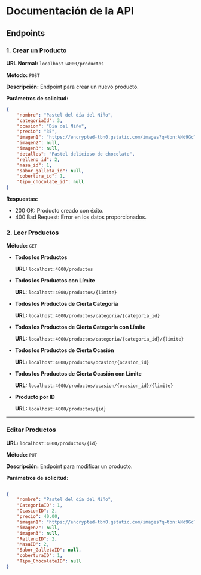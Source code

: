 # Documentación de la API

## Endpoints

### 1. Crear un Producto

**URL Normal:** `localhost:4000/productos`

**Método:** `POST`

**Descripción:** Endpoint para crear un nuevo producto.

**Parámetros de solicitud:**

```json
{
    "nombre": "Pastel del día del Niño",
    "categoriaId": 3,
    "ocasion": "Dia del Niño",
    "precio": "35",
    "imagen1": "https://encrypted-tbn0.gstatic.com/images?q=tbn:ANd9GcTaMWE2PHElNz94NDwzwIywmsDbv2_VKp82xA&s",
    "imagen2": null,
    "imagen3": null,
    "detalles": "Pastel delicioso de chocolate",
    "relleno_id": 2,
    "masa_id": 1,
    "sabor_galleta_id": null,
    "cobertura_id": 1,
    "tipo_chocolate_id": null
}

```
**Respuestas:**

- 200 OK: Producto creado con éxito.
- 400 Bad Request: Error en los datos proporcionados.

### 2. Leer Productos
**Método:** `GET`

- **Todos los Productos**

    **URL:** `localhost:4000/productos`
  
- **Todos los Productos con Límite**

   **URL:** `localhost:4000/productos/{limite}`


- **Todos los Productos de Cierta Categoría**

    **URL:** `localhost:4000/productos/categoria/{categoria_id}`
    
- **Todos los Productos de Cierta Categoría con Límite**

   **URL:** `localhost:4000/productos/categoria/{categoria_id}/{limite}`

- **Todos los Productos de Cierta Ocasión**

    **URL:** `localhost:4000/productos/ocasion/{ocasion_id}`
    
- **Todos los Productos de Cierta Ocasión con Límite**

   **URL:** `localhost:4000/productos/ocasion/{ocasion_id}/{limite}`

- **Producto por ID**

    **URL:** `localhost:4000/productos/{id}`

------------------
### Editar Productos

**URL:** `localhost:4000/productos/{id}`

**Método:** `PUT`

**Descripción:** Endpoint para modificar un producto.

**Parámetros de solicitud:**

```json

{
    "nombre": "Pastel del día del Niño",
    "CategoriaID": 1,
    "OcasionID": 2,
    "precio": 40.00,
    "imagen1": "https://encrypted-tbn0.gstatic.com/images?q=tbn:ANd9GcTaMWE2PHElNz94NDwzwIywmsDbv2_VKp82xA&s",
    "imagen2": null,
    "imagen3": null,
    "RellenoID": 2,
    "MasaID": 2,
    "Sabor_GalletaID": null,
    "coberturaID": 1,
    "Tipo_ChocolateID": null
}

```
